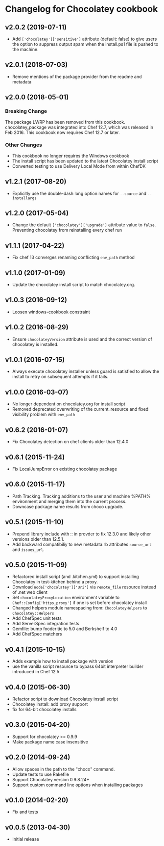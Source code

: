 # Changelog for Chocolatey cookbook

## v2.0.2 (2019-07-11)

- Add `['chocolatey']['sensitive']` attribute (default: false) to give users the option to suppress output spam when the install.ps1 file is pushed to the machine.

## v2.0.1 (2018-07-03)

- Remove mentions of the package provider from the readme and metadata

## v2.0.0 (2018-05-01)

### Breaking Change

The package LWRP has been removed from this cookbook. chocolatey_package was integrated into Chef 12.7, which was released in Feb 2016\. This cookbook now requires Chef 12.7 or later.

### Other Changes

- This cookbook no longer requires the Windows cookbook
- The install script has been updated to the latest Chocolatey install script
- Converted testing to use Delivery Local Mode from within ChefDK

## v1.2.1 (2017-08-20)

- Explicitly use the double-dash long option names for `--source` and `--installargs`

## v1.2.0 (2017-05-04)

- Change the default `['chocolatey']['upgrade']` attribute value to `false`. Preventing chocolatey from reinstalling every chef run

## v1.1.1 (2017-04-22)

- Fix chef 13 converges renaming conflicting `env_path` method

## v1.1.0 (2017-01-09)

- Update the chocolatey install script to match chocolatey.org.

## v1.0.3 (2016-09-12)

- Loosen windows-cookbook constraint

## v1.0.2 (2016-08-29)

- Ensure `chocolateyVersion` attribute is used and the correct version of chocolatey is installed.

## v1.0.1 (2016-07-15)

- Always execute chocolatey installer unless guard is satisfied to allow the install to retry on subsequent attempts if it fails.

## v1.0.0 (2016-03-07)

- No longer dependent on chocolatey.org for install script
- Removed deprecated overwriting of the current_resource and fixed visibility problem with `env_path`

## v0.6.2 (2016-01-07)

- Fix Chocolatey detection on chef clients older than 12.4.0

## v0.6.1 (2015-11-24)

- Fix LocalJumpError on existing chocolatey package

## v0.6.0 (2015-11-17)

- Path Tracking. Tracking additions to the user and machine %PATH% environment and merging them into the current process.
- Downcase package name results from choco upgrade.

## v0.5.1 (2015-11-10)

- Prepend library include with :: in provder to fix 12.3.0 and likely other versions older than 12.5.1.
- Add backward compatibiliy to new metadata.rb attributes `source_url` and `issues_url`.

## v0.5.0 (2015-11-09)

- Refactored install script (and .kitchen.yml) to support installing Chocolatey in test-kitchen behind a proxy.
- Download `node['chocolatey']['Uri']` via `remote_file` resource instead of .net web client
- Set `chocolateyProxyLocation` environment variable to `Chef::Config['https_proxy']` if one is set before chocolatey install
- Changed helpers module namespacing from: `ChocolateyHelpers` to `Chocolatey::Helpers`
- Add ChefSpec unit tests
- Add ServerSpec integration tests
- Gemfile: bump foodcritic to 5.0 and Berkshelf to 4.0
- Add ChefSpec matchers

## v0.4.1 (2015-10-15)

- Adds example how to install package with version
- use the vanilla script resource to bypass 64bit interpreter builder introduced in Chef 12.5

## v0.4.0 (2015-06-30)

- Refactor script to download Chocolatey install script
- Chocolatey install: add proxy support
- fix for 64-bit chocolatey installs

## v0.3.0 (2015-04-20)

- Support for chocolatey >= 0.9.9
- Make package name case insensitive

## v0.2.0 (2014-09-24)

- Allow spaces in the path to the "choco" command.
- Update tests to use Rakefile
- Support Chocolatey version 0.9.8.24+
- Support custom command line options when installing packages

## v0.1.0 (2014-02-20)

- Fix and tests

## v0.0.5 (2013-04-30)

- Initial release
